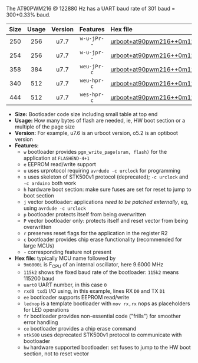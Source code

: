 The AT90PWM216 @ 122880 Hz has a UART baud rate of 301 baud = 300+0.33% baud.

|Size|Usage|Version|Features|Hex file|
|:-:|:-:|:-:|:-:|:--|
|250|256|u7.7|`w-u-jPr--`|[urboot+at90pwm216++0m122880i++++0k3_uart0_rxd4_txd3_lednop.hex](https://raw.githubusercontent.com/stefanrueger/urboot.hex/main/mcus/at90pwm216/internal_oscillator/fint++0m122880_Hz/br++++0k3_bps/urboot+at90pwm216++0m122880i++++0k3_uart0_rxd4_txd3_lednop.hex)|
|254|256|u7.7|`w-u-jpr--`|[urboot+at90pwm216++0m122880i++++0k3_uart0_rxd4_txd3_lednop_fr.hex](https://raw.githubusercontent.com/stefanrueger/urboot.hex/main/mcus/at90pwm216/internal_oscillator/fint++0m122880_Hz/br++++0k3_bps/urboot+at90pwm216++0m122880i++++0k3_uart0_rxd4_txd3_lednop_fr.hex)|
|358|384|u7.7|`weu-jPr-c`|[urboot+at90pwm216++0m122880i++++0k3_uart0_rxd4_txd3_ee_lednop_fr_ce.hex](https://raw.githubusercontent.com/stefanrueger/urboot.hex/main/mcus/at90pwm216/internal_oscillator/fint++0m122880_Hz/br++++0k3_bps/urboot+at90pwm216++0m122880i++++0k3_uart0_rxd4_txd3_ee_lednop_fr_ce.hex)|
|340|512|u7.7|`weu-hpr-c`|[urboot+at90pwm216++0m122880i++++0k3_uart0_rxd4_txd3_ee_lednop_fr_ce_hw.hex](https://raw.githubusercontent.com/stefanrueger/urboot.hex/main/mcus/at90pwm216/internal_oscillator/fint++0m122880_Hz/br++++0k3_bps/urboot+at90pwm216++0m122880i++++0k3_uart0_rxd4_txd3_ee_lednop_fr_ce_hw.hex)|
|444|512|u7.7|`wes-hpr-c`|[urboot+at90pwm216++0m122880i++++0k3_uart0_rxd4_txd3_ee_lednop_fr_ce_stk500_hw.hex](https://raw.githubusercontent.com/stefanrueger/urboot.hex/main/mcus/at90pwm216/internal_oscillator/fint++0m122880_Hz/br++++0k3_bps/urboot+at90pwm216++0m122880i++++0k3_uart0_rxd4_txd3_ee_lednop_fr_ce_stk500_hw.hex)|

- **Size:** Bootloader code size including small table at top end
- **Usage:** How many bytes of flash are needed, ie, HW boot section or a multiple of the page size
- **Version:** For example, u7.6 is an urboot version, o5.2 is an optiboot version
- **Features:**
  + `w` bootloader provides `pgm_write_page(sram, flash)` for the application at `FLASHEND-4+1`
  + `e` EEPROM read/write support
  + `u` uses urprotocol requiring `avrdude -c urclock` for programming
  + `s` uses skeleton of STK500v1 protocol (deprecated); `-c urclock` and `-c arduino` both work
  + `h` hardware boot section: make sure fuses are set for reset to jump to boot section
  + `j` vector bootloader: applications *need to be patched externally*, eg, using `avrdude -c urclock`
  + `p` bootloader protects itself from being overwritten
  + `P` vector bootloader only: protects itself and reset vector from being overwritten
  + `r` preserves reset flags for the application in the register R2
  + `c` bootloader provides chip erase functionality (recommended for large MCUs)
  + `-` corresponding feature not present
- **Hex file:** typically MCU name followed by
  + `9m6000i` is F<sub>CPU</sub> of an internal oscillator, here 9.6000 MHz
  + `115k2` shows the fixed baud rate of the bootloader: `115k2` means 115200 baud
  + `uart0` UART number, in this case `0`
  + `rxd0 txd1` I/O using, in this example, lines RX `D0` and TX `D1`
  + `ee` bootloader supports EEPROM read/write
  + `lednop` is a template bootloader with `mov rx,rx` nops as placeholders for LED operations
  + `fr` bootloader provides non-essential code ("frills") for smoother error handling
  + `ce` bootloader provides a chip erase command
  + `stk500` uses deprecated STK500v1 protocol to communicate with bootloader
  + `hw` hardware supported bootloader: set fuses to jump to the HW boot section, not to reset vector
